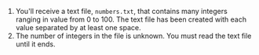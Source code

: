 1. You'll receive a text file, `numbers.txt`, that contains many <word data-key="int">integers</word> ranging in value from 0 to 100. The text file has been created with each value separated by at least one space. 
2. The number of integers in the file is unknown. You must read the text file until it ends.
